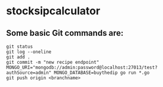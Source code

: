 # stocksipcalculator

## Some basic Git commands are:
```
git status
git log --oneline
git add .
git commit -m "new recipe endpoint"
MONGO_URI="mongodb://admin:password@localhost:27013/test?authSource=admin" MONGO_DATABASE=buythedip go run *.go
git push origin <branchname>
```
